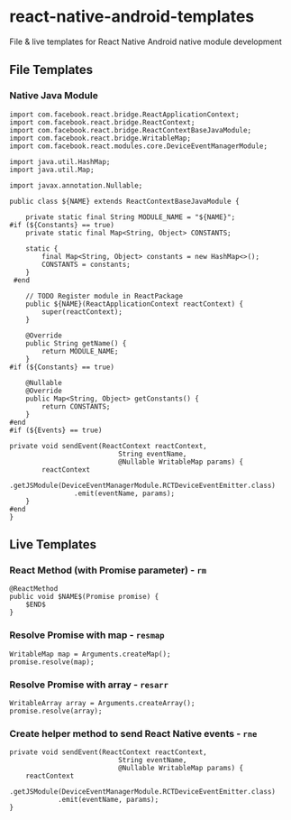 # react-native-android-templates
File &amp; live templates for React Native Android native module development

## File Templates
### Native Java Module
```
import com.facebook.react.bridge.ReactApplicationContext;
import com.facebook.react.bridge.ReactContext;
import com.facebook.react.bridge.ReactContextBaseJavaModule;
import com.facebook.react.bridge.WritableMap;
import com.facebook.react.modules.core.DeviceEventManagerModule;

import java.util.HashMap;
import java.util.Map;

import javax.annotation.Nullable;

public class ${NAME} extends ReactContextBaseJavaModule {

    private static final String MODULE_NAME = "${NAME}";
#if (${Constants} == true)
    private static final Map<String, Object> CONSTANTS;

    static {
        final Map<String, Object> constants = new HashMap<>();
        CONSTANTS = constants;
    }
 #end
    
    // TODO Register module in ReactPackage
    public ${NAME}(ReactApplicationContext reactContext) {
        super(reactContext);
    }

    @Override
    public String getName() {
        return MODULE_NAME;
    }
#if (${Constants} == true)

    @Nullable
    @Override
    public Map<String, Object> getConstants() {
        return CONSTANTS;
    }
#end
#if (${Events} == true)

private void sendEvent(ReactContext reactContext,
                           String eventName,
                           @Nullable WritableMap params) {
        reactContext
                .getJSModule(DeviceEventManagerModule.RCTDeviceEventEmitter.class)
                .emit(eventName, params);
    }
#end
}
```

## Live Templates
### React Method (with Promise parameter) - `rm`
```
@ReactMethod
public void $NAME$(Promise promise) {
    $END$
}
```
### Resolve Promise with map - `resmap`
```
WritableMap map = Arguments.createMap();
promise.resolve(map);
```
### Resolve Promise with array - `resarr`
```
WritableArray array = Arguments.createArray();
promise.resolve(array);
```
### Create helper method to send React Native events - `rne`
```
private void sendEvent(ReactContext reactContext,
                           String eventName,
                           @Nullable WritableMap params) {
    reactContext
            .getJSModule(DeviceEventManagerModule.RCTDeviceEventEmitter.class)
            .emit(eventName, params);
}
```
